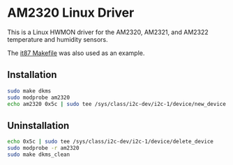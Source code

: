 # AM2320 Linux Driver

This is a Linux HWMON driver for the AM2320, AM2321, and AM2322 temperature and humidity sensors.

The [it87 Makefile](https://github.com/a1wong/it87/blob/master/Makefile) was also used as an example.

## Installation

```sh
sudo make dkms
sudo modprobe am2320
echo am2320 0x5c | sudo tee /sys/class/i2c-dev/i2c-1/device/new_device
```

## Uninstallation

```sh
echo 0x5c | sudo tee /sys/class/i2c-dev/i2c-1/device/delete_device
sudo modprobe -r am2320
sudo make dkms_clean
```
